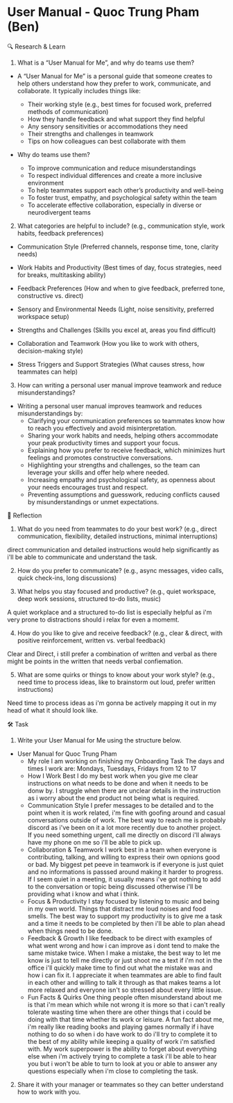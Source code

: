 # User Manual - Quoc Trung Pham (Ben)

🔍 Research & Learn

1. What is a “User Manual for Me”, and why do teams use them?

- A “User Manual for Me” is a personal guide that someone creates to help others understand how they prefer to work, communicate, and collaborate. It typically includes things like:
  - Their working style (e.g., best times for focused work, preferred methods of communication)
  - How they handle feedback and what support they find helpful
  - Any sensory sensitivities or accommodations they need
  - Their strengths and challenges in teamwork
  - Tips on how colleagues can best collaborate with them

- Why do teams use them?
  - To improve communication and reduce misunderstandings
  - To respect individual differences and create a more inclusive environment
  - To help teammates support each other’s productivity and well-being
  - To foster trust, empathy, and psychological safety within the team
  - To accelerate effective collaboration, especially in diverse or neurodivergent teams

2. What categories are helpful to include? (e.g., communication style, work habits, feedback preferences)

- Communication Style
  (Preferred channels, response time, tone, clarity needs)

- Work Habits and Productivity
  (Best times of day, focus strategies, need for breaks, multitasking ability)

- Feedback Preferences
  (How and when to give feedback, preferred tone, constructive vs. direct)

- Sensory and Environmental Needs
  (Light, noise sensitivity, preferred workspace setup)

- Strengths and Challenges
  (Skills you excel at, areas you find difficult)

- Collaboration and Teamwork
  (How you like to work with others, decision-making style)

- Stress Triggers and Support Strategies
  (What causes stress, how teammates can help)

3. How can writing a personal user manual improve teamwork and reduce misunderstandings?

- Writing a personal user manual improves teamwork and reduces misunderstandings by:
  - Clarifying your communication preferences so teammates know how to reach you effectively and avoid misinterpretation.
  - Sharing your work habits and needs, helping others accommodate your peak productivity times and support your focus.
  - Explaining how you prefer to receive feedback, which minimizes hurt feelings and promotes constructive conversations.
  - Highlighting your strengths and challenges, so the team can leverage your skills and offer help where needed.
  - Increasing empathy and psychological safety, as openness about your needs encourages trust and respect.
  - Preventing assumptions and guesswork, reducing conflicts caused by misunderstandings or unmet expectations.

📝 Reflection

1. What do you need from teammates to do your best work? (e.g., direct communication, flexibility, detailed instructions, minimal interruptions)

direct communication and detailed instructions would help significantly as i'll be able to communicate and understand the task.

2. How do you prefer to communicate? (e.g., async messages, video calls, quick check-ins, long discussions)

3. What helps you stay focused and productive? (e.g., quiet workspace, deep work sessions, structured to-do lists, music)

A quiet workplace and a structured to-do list is especially helpful as i'm very prone to distractions should i relax for even a momemt.

4. How do you like to give and receive feedback? (e.g., clear & direct, with positive reinforcement, written vs. verbal feedback)

Clear and Direct, i still prefer a combination of written and verbal as there might be points in the written that needs verbal confiemation.

5. What are some quirks or things to know about your work style? (e.g., need time to process ideas, like to brainstorm out loud, prefer written instructions)

Need time to process ideas as i'm gonna be actively mapping it out in my head of what it should look like.

🛠️ Task

1. Write your User Manual for Me using the structure below.

- User Manual for Quoc Trung Pham
  - My role
    I am working on finishing my Onboarding Task
    The days and times I work are: Mondays, Tuesdays, Fridays from 12 to 17
  - How I Work Best
    I do my best work when you give me clear instructions on what needs to be done and when it needs to be donw by.
    I struggle when there are unclear details in the instruction as i worry about the end product not being what is required.
  - Communication Style
    I prefer messages to be detailed and to the point when it is work related, i'm fine with goofing around and casual conversations outside of work.
    The best way to reach me is probably discord as i've been on it a lot more recently due to another project.
    If you need something urgent, call me directly on discord i'll always have my phone on me so i'll be able to pick up.
  - Collaboration & Teamwork
    I work best in a team when everyone is contributing, talking, and willing to express their own opnions good or bad.
    My biggest pet peeve in teamwork is if everyone is just quiet and no informations is passsed around making it harder to progress.
    If I seem quiet in a meeting, it usually means i've got nothing to add to the conversation or topic being discussed otherwise i'll be providing what i know and what i think.
  - Focus & Productivity
    I stay focused by listening to music and being in my own world.
    Things that distract me loud noises and food smells.
    The best way to support my productivity is to give me a task and a time it needs to be completed by then i'll be able to plan ahead when things need to be done.
  - Feedback & Growth
    I like feedback to be direct with examples of what went wrong and how i can improve as i dont tend to make the same mistake twice.
    When I make a mistake, the best way to let me know is just to tell me directly or just shoot me a text if i'm not in the office i'll quickly make time to find out what the mistake was and how i can fix it.
    I appreciate it when teammates are able to find fault in each other and willing to talk it through as that makes teams a lot more relaxed and everyone isn't so stressed about every little issue.
  - Fun Facts & Quirks
    One thing people often misunderstand about me is that i'm mean which while not wrong it is more so that i can't really tolerate wasting time when there are other things that i could be doing with that time whether its work or leisure.
    A fun fact about me, i'm really like reading books and playing games normally if i have nothing to do so when i do have work to do i'll try to complete it to the best of my ability while keeping a quality of work i'm satisfied with.
    My work superpower is the ability to forget about everything else when i'm actively trying to complete a task i'll be able to hear you but i won't be able to turn to look at you or able to answer any questions especially when i'm close to completing the task.

2. Share it with your manager or teammates so they can better understand how to work with you.
